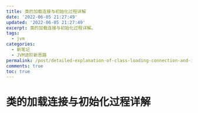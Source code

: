 ```yaml
---
title: 类的加载连接与初始化过程详解
date: '2022-06-05 21:27:49'
updated: '2022-06-05 21:27:49'
excerpt: 类的加载连接与初始化过程详解。
tags:
  - jvm
categories:
  - 新笔记
  - JVM进阶新思路
permalink: /post/detailed-explanation-of-class-loading-connection-and-initialization-process.html
comments: true
toc: true
---
```

# 类的加载连接与初始化过程详解